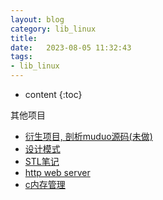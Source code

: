 ```yaml
---
layout: blog
category: lib_linux
title:  
date:   2023-08-05 11:32:43
tags:
- lib_linux
---
```


* content
{:toc}




其他项目

- [衍生项目, 剖析muduo源码(未做)]()
- [设计模式](https://github.com/li54426/Design_patterns_cpp)
- [STL笔记](https://github.com/li54426/STL_Notes)
- [http web server](https://github.com/li54426/tinywebserver)
- [c内存管理]()
